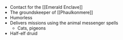 - Contact for the [[Emerald Enclave]]
- The groundskeeper of [[Phaulkonmere]]
- Humorless
- Delivers missions using the animal messenger spells
	- Cats, pigeons
- Half-elf druid